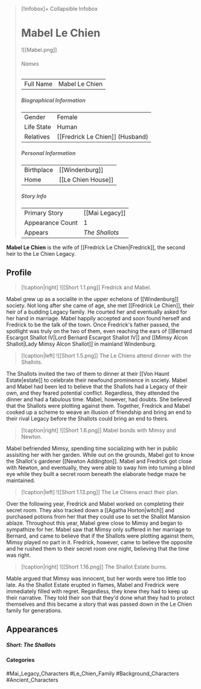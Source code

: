 > [!infobox]+ Collapsible Infobox
> # Mabel Le Chien
> ![[Mabel.png]] 
> ###### Names 
> |  |  | 
> | ---- | ---- | 
> | Full Name | Mabel Le Chien | 
>
> ##### Biographical Information
> |  |  | 
> | ---- | ---- | 
> | Gender | Female | 
> | Life State | Human |
> | Relatives | [[Fredrick Le Chien]] (Husband)
> 
> ##### Personal Information
> |  |  | 
> | ---- | ---- | 
> | Birthplace |[[Windenburg]]| 
> | Home |[[Le Chien House]]| 
> 
> ##### Story Info
> |  |  | 
> | ---- | ---- | 
> | Primary Story | [[Mai Legacy]] | 
> | Appearance Count | 1 | 
> | Appears | *The Shallots*

**Mabel Le Chien** is the wife of [[Fredrick Le Chien|Fredrick]], the second heir to the Le Chien Legacy.

## Profile
> [!caption|right]
> ![[Short 1.1.png]] 
> Fredrick and Mabel.

Mabel grew up as a socialite in the upper echelons of [[Windenburg]] society. Not long after she came of age, she met [[Fredrick Le Chien]], their heir of a budding Legacy family. He courted her and eventually asked for her hand in marriage. Mabel happily accepted and soon found herself and Fredrick to be the talk of the town. Once Fredrick's father passed, the spotlight was truly on the two of them, even reaching the ears of [[Bernard Escargot Shallot IV|Lord Bernard Escargot Shallot IV]] and [[Mimsy Alcon Shallot|Lady Mimsy Alcon Shallot]] in mainland Windenburg.

> [!caption|left]
> ![[Short 1.5.png]] 
> The Le Chiens attend dinner with the Shallots.

The Shallots invited the two of them to dinner at their [[Von Haunt Estate|estate]] to celebrate their newfound prominence in society. Mabel and Mabel had been led to believe that the Shallots had a Legacy of their own, and they feared potential conflict. Regardless, they attended the dinner and had a fabulous time. Mabel, however, had doubts. She believed that the Shallots were plotting against them. Together, Fredrick and Mabel cooked up a scheme to weave an illusion of friendship and bring an end to their rival Legacy before the Shallots could bring an end to theirs.

> [!caption|right]
> ![[Short 1.6.png]] 
> Mabel bonds with Mimsy and Newton.

Mabel befriended Mimsy, spending time socializing with her in public assisiting her with her garden. While out on the grounds, Mabel got to know the Shallot's gardener [[Newton Addington]]. Mabel and Fredrick got close with Newton, and eventually, they were able to sway him into turning a blind eye while they built a secret room beneath the elaborate hedge maze he maintained.

> [!caption|left]
> ![[Short 1.13.png]] 
> The Le Chiens enact their plan.

Over the following year, Fredrick and Mabel worked on completing their secret room. They also tracked down a [[Agatha Horton|witch]] and purchased potions from her that they could use to set the Shallot Mansion ablaze. Throughout this year, Mabel grew close to Mimsy and began to sympathize for her. Mabel saw that Mimsy only suffered in her marriage to Bernard, and came to believe that if the Shallots were plotting against them, Mimsy played no part in it. Fredrick, however, came to believe the opposite and he rushed them to their secret room one night, believing that the time was right.

> [!caption|right]
> ![[Short 1.16.png]] 
> The Shallot Estate burns.

Mable argued that Mimsy was innocent, but her words were too little too late. As the Shallot Estate erupted in flames, Mabel and Fredrick were immediately filled with regret. Regardless, they knew they had to keep up their narrative. They told their son that they'd done what they had to protect themselves and this became a story that was passed down in the Le Chien family for generations.

## Appearances
##### Short: The Shallots

#### Categories
#Mai_Legacy_Characters #Le_Chien_Family #Background_Characters #Ancient_Characters 